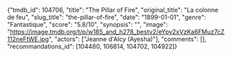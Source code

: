 {"tmdb_id": 104706, "title": "The Pillar of Fire", "original_title": "La colonne de feu", "slug_title": "the-pillar-of-fire", "date": "1899-01-01", "genre": "Fantastique", "score": "5.8/10", "synopsis": "", "image": "https://image.tmdb.org/t/p/w185_and_h278_bestv2/eYpy2xVzKa6FMuz7cZ112neFtWE.jpg", "actors": ["Jeanne d'Alcy (Ayesha)"], "comments": [], "recommandations_id": [104480, 106814, 104702, 104922]}